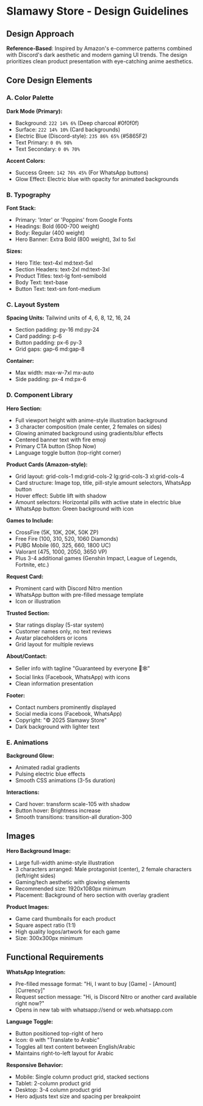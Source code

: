 # Slamawy Store - Design Guidelines

## Design Approach
**Reference-Based**: Inspired by Amazon's e-commerce patterns combined with Discord's dark aesthetic and modern gaming UI trends. The design prioritizes clean product presentation with eye-catching anime aesthetics.

## Core Design Elements

### A. Color Palette

**Dark Mode (Primary):**
- Background: `222 14% 6%` (Deep charcoal #0f0f0f)
- Surface: `222 14% 10%` (Card backgrounds)
- Electric Blue (Discord-style): `235 86% 65%` (#5865F2)
- Text Primary: `0 0% 98%`
- Text Secondary: `0 0% 70%`

**Accent Colors:**
- Success Green: `142 76% 45%` (For WhatsApp buttons)
- Glow Effect: Electric blue with opacity for animated backgrounds

### B. Typography

**Font Stack:**
- Primary: 'Inter' or 'Poppins' from Google Fonts
- Headings: Bold (600-700 weight)
- Body: Regular (400 weight)
- Hero Banner: Extra Bold (800 weight), 3xl to 5xl

**Sizes:**
- Hero Title: text-4xl md:text-5xl
- Section Headers: text-2xl md:text-3xl
- Product Titles: text-lg font-semibold
- Body Text: text-base
- Button Text: text-sm font-medium

### C. Layout System

**Spacing Units:** Tailwind units of 4, 6, 8, 12, 16, 24
- Section padding: py-16 md:py-24
- Card padding: p-6
- Button padding: px-6 py-3
- Grid gaps: gap-6 md:gap-8

**Container:**
- Max width: max-w-7xl mx-auto
- Side padding: px-4 md:px-6

### D. Component Library

**Hero Section:**
- Full viewport height with anime-style illustration background
- 3 character composition (male center, 2 females on sides)
- Glowing animated background using gradients/blur effects
- Centered banner text with fire emoji
- Primary CTA button (Shop Now)
- Language toggle button (top-right corner)

**Product Cards (Amazon-style):**
- Grid layout: grid-cols-1 md:grid-cols-2 lg:grid-cols-3 xl:grid-cols-4
- Card structure: Image top, title, pill-style amount selectors, WhatsApp button
- Hover effect: Subtle lift with shadow
- Amount selectors: Horizontal pills with active state in electric blue
- WhatsApp button: Green background with icon

**Games to Include:**
- CrossFire (5K, 10K, 20K, 50K ZP)
- Free Fire (100, 310, 520, 1060 Diamonds)
- PUBG Mobile (60, 325, 660, 1800 UC)
- Valorant (475, 1000, 2050, 3650 VP)
- Plus 3-4 additional games (Genshin Impact, League of Legends, Fortnite, etc.)

**Request Card:**
- Prominent card with Discord Nitro mention
- WhatsApp button with pre-filled message template
- Icon or illustration

**Trusted Section:**
- Star ratings display (5-star system)
- Customer names only, no text reviews
- Avatar placeholders or icons
- Grid layout for multiple reviews

**About/Contact:**
- Seller info with tagline "Guaranteed by everyone 💌🕸"
- Social links (Facebook, WhatsApp) with icons
- Clean information presentation

**Footer:**
- Contact numbers prominently displayed
- Social media icons (Facebook, WhatsApp)
- Copyright: "© 2025 Slamawy Store"
- Dark background with lighter text

### E. Animations

**Background Glow:**
- Animated radial gradients
- Pulsing electric blue effects
- Smooth CSS animations (3-5s duration)

**Interactions:**
- Card hover: transform scale-105 with shadow
- Button hover: Brightness increase
- Smooth transitions: transition-all duration-300

## Images

**Hero Background Image:**
- Large full-width anime-style illustration
- 3 characters arranged: Male protagonist (center), 2 female characters (left/right sides)
- Gaming/tech aesthetic with glowing elements
- Recommended size: 1920x1080px minimum
- Placement: Background of hero section with overlay gradient

**Product Images:**
- Game card thumbnails for each product
- Square aspect ratio (1:1)
- High quality logos/artwork for each game
- Size: 300x300px minimum

## Functional Requirements

**WhatsApp Integration:**
- Pre-filled message format: "Hi, I want to buy [Game] - [Amount] [Currency]"
- Request section message: "Hi, is Discord Nitro or another card available right now?"
- Opens in new tab with whatsapp://send or web.whatsapp.com

**Language Toggle:**
- Button positioned top-right of hero
- Icon: 🌐 with "Translate to Arabic"
- Toggles all text content between English/Arabic
- Maintains right-to-left layout for Arabic

**Responsive Behavior:**
- Mobile: Single column product grid, stacked sections
- Tablet: 2-column product grid
- Desktop: 3-4 column product grid
- Hero adjusts text size and spacing per breakpoint